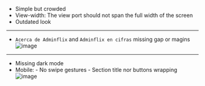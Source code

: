 - Simple but crowded
- View-width: The view port should not span the full width of the screen
- Outdated look

---

- `Acerca de Adminflix` and `Adminflix en cifras` missing gap or magins
  ![image](/uxui/ejercicio-3/adminflix/img/acerca_cifras.webp)

---

- Missing dark mode
- Mobile: - No swipe gestures - Section title nor buttons wrapping
  ![image](/uxui/ejercicio-3/adminflix/img/section_title_wrapping.webp)
